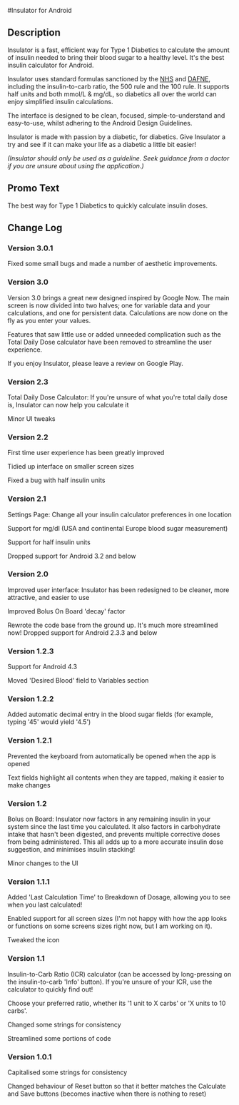 #Insulator for Android


## Description
Insulator is a fast, efficient way for Type 1 Diabetics to calculate the amount of insulin needed to bring their blood sugar to a healthy level. It's the best insulin calculator for Android.

Insulator uses standard formulas sanctioned by the [NHS](www.nhs.uk) and [DAFNE](http://www.dafne.uk.com), including the insulin-to-carb ratio, the 500 rule and the 100 rule. It supports half units and both mmol/L & mg/dL, so diabetics all over the world can enjoy simplified insulin calculations.

The interface is designed to be clean, focused, simple-to-understand and easy-to-use, whilst adhering to the Android Design Guidelines.

Insulator is made with passion by a diabetic, for diabetics. Give Insulator a try and see if it can make your life as a diabetic a little bit easier!

_(Insulator should only be used as a guideline. Seek guidance from a doctor if you are unsure about using the application.)_

## Promo Text
The best way for Type 1 Diabetics to quickly calculate insulin doses.

## Change Log
### Version 3.0.1
Fixed some small bugs and made a number of aesthetic improvements.

### Version 3.0
Version 3.0 brings a great new designed inspired by Google Now. The main screen is now divided into two halves; one for variable data and your calculations, and one for persistent data. Calculations are now done on the fly as you enter your values.

Features that saw little use or added unneeded complication such as the Total Daily Dose calculator have been removed to streamline the user experience.

If you enjoy Insulator, please leave a review on Google Play.

### Version 2.3
Total Daily Dose Calculator: If you're unsure of what you're total daily dose is, Insulator can now help you calculate it

Minor UI tweaks

### Version 2.2
First time user experience has been greatly improved

Tidied up interface on smaller screen sizes

Fixed a bug with half insulin units

### Version 2.1
Settings Page: Change all your insulin calculator preferences in one location

Support for mg/dl (USA and continental Europe blood sugar measurement)

Support for half insulin units

Dropped support for Android 3.2 and below

### Version 2.0
Improved user interface: Insulator has been redesigned to be cleaner, more attractive, and easier to use

Improved Bolus On Board 'decay' factor

Rewrote the code base from the ground up. It's much more streamlined now!
Dropped support for Android 2.3.3 and below

### Version 1.2.3
Support for Android 4.3

Moved 'Desired Blood' field to Variables section

### Version 1.2.2
Added automatic decimal entry in the blood sugar fields (for example, typing '45' would yield '4.5')

### Version 1.2.1
Prevented the keyboard from automatically be opened when the app is opened

Text fields highlight all contents when they are tapped, making it easier to make changes


### Version 1.2
Bolus on Board: Insulator now factors in any remaining insulin in your system since the last time you calculated. It also factors in carbohydrate intake that hasn't been digested, and prevents multiple corrective doses from being administered. This all adds up to a more accurate insulin dose suggestion, and minimises insulin stacking!

Minor changes to the UI

### Version 1.1.1
Added 'Last Calculation Time' to Breakdown of Dosage, allowing you to see when you last calculated!

Enabled support for all screen sizes (I'm not happy with how the app looks or functions on some screens sizes right now, but I am working on it).

Tweaked the icon

### Version 1.1
Insulin-to-Carb Ratio (ICR) calculator (can be accessed by long-pressing on the insulin-to-carb 'Info' button). If you're unsure of your ICR, use the calculator to quickly find out!

Choose your preferred ratio, whether its '1 unit to X carbs' or 'X units to 10 carbs'.

Changed some strings for consistency

Streamlined some portions of code

### Version 1.0.1
Capitalised some strings for consistency

Changed behaviour of Reset button so that it better matches the Calculate and Save buttons (becomes inactive when there is nothing to reset)

